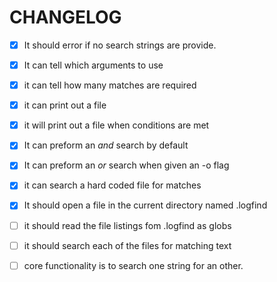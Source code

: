 
# CHANGELOG
+ [x] It should error if no search strings are provide.
+ [x] It can tell which arguments to use
+ [x] it can tell how many matches are required
+ [x] it can print out a file
+ [x] it will print out a file when conditions are met
+ [x] It can preform an _and_ search by default
+ [x] It can preform an _or_ search when given an -o flag
+ [x] it can search a hard coded file for matches
+ [x] It should open a file in the current directory named .logfind
+ [ ] it should read the file listings fom .logfind as globs
+ [ ] it should search each of the files for matching text
+ [ ] core functionality is to search one string for an other.


